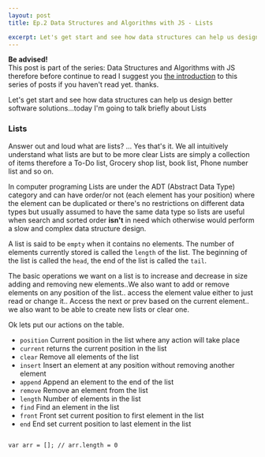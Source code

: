 ```yaml
---
layout: post
title: Ep.2 Data Structures and Algorithms with JS - Lists

excerpt: Let's get start and see how data structures can help us design better software solutions...today I'm going to talk briefly about Lists
---
```


<div class="intro-series">
    <strong>Be advised!</strong> <br> 
    This post is part of the series: Data Structures and Algorithms with JS therefore before continue to read I suggest you <a href="/blog/javascript-data-structure-algorithms-series-ep1/" title="Data Structures and Algorithms Ep.1">the introduction</a> to this series of posts if you haven't read yet. thanks.
</div>

Let's get start and see how data structures can help us design better software solutions...today I'm going to talk briefly about Lists

### Lists

Answer out and loud what are lists? ... Yes that's it. We all intuitively understand what lists are but to be more clear Lists are simply a collection of items therefore a To-Do list, Grocery shop list, book list, Phone number list and so on.

In computer programing Lists are under the ADT (Abstract Data Type) category and can have order/or not (each element has your position) where the element can be duplicated or there's no restrictions on different data types but usually assumed to have the same data type so lists are useful when search and sorted order **isn't** in need which otherwise would perform a slow and complex data structure design.

A list is said to be `empty` when it contains no elements. The number of elements currently stored is called the `length` of the list. The beginning of the list is called the `head`, the end of the list is called the `tail`.

The basic operations we want on a list is to increase and decrease in size adding and removing new elements..We also want to add or remove elements on any position of the list.. access the element value either to just read or change it.. Access the next or prev based on the current element.. we also want to be able to create new lists or clear one.

Ok lets put our actions on the table.

- `position` Current position in the list where any action will take place
- `current` returns the current position in the list
- `clear` Remove all elements of the list
- `insert` Insert an element at any position without removing another element
- `append` Append an element to the end of the list
- `remove` Remove an element from the list
- `length` Number of elements in the list
- `find` Find an element in the list
- `front` Front set current position to first element in the list
- `end` End set current position to last element in the list

<pre><code data-language="javascript">
var arr = []; // arr.length = 0
</code></pre>